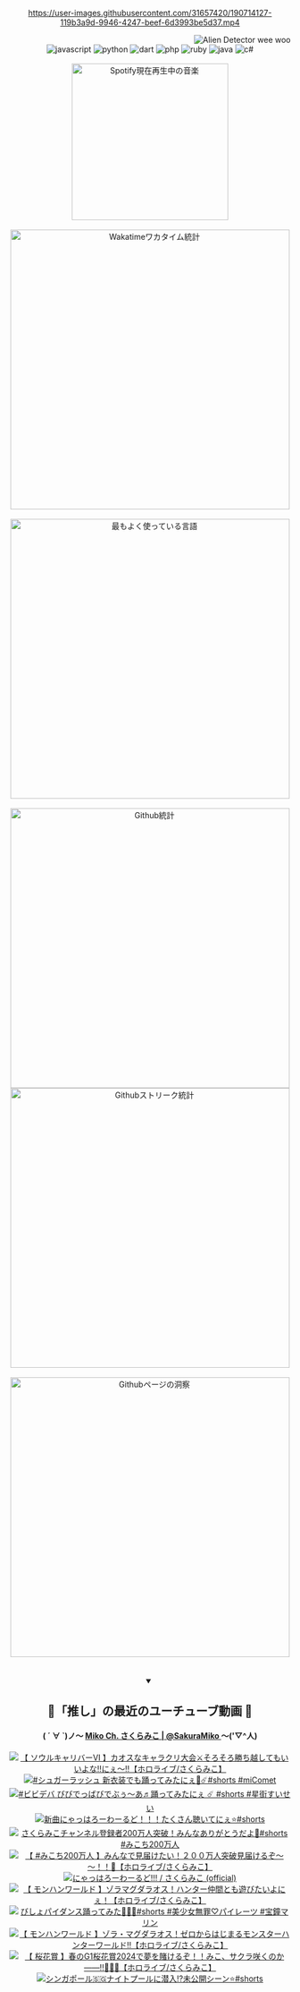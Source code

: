 <!-- START: HERO IMAGE GIF ////////// ////////// ////////// -->
<!-- <img src="@/../assets/img/gaming/ghost-of-tsushima.gif" width="100%"  alt="nellyXinwei's Hero Gif Image"/> -->
<!-- END: HERO IMAGE GIF ////////// ////////// ////////// -->

<div align="center" >  
  
<!-- START:ワンピース 第1015話「ルフィはRED ROCを使う」 -->
<https://user-images.githubusercontent.com/31657420/190714127-119b3a9d-9946-4247-beef-6d3993be5d37.mp4>
<!-- END:ワンピース 第1015話「ルフィはRED ROCを使う」 -->

<!-- START:VISITOR COUNTER -->
<div width="100%" align="right">
<img src="https://komarev.com/ghpvc/?username=nellyXinwei&label=🛸&color=grey&style=for-the-badge&labelcolor=ffffff" alt="Alien Detector wee woo"/>
</div>
<!-- END:VISITOR COUNTER -->

<!-- START: PROGRAMMING LANGUAGES -->
<!-- 色彩 Color Scheme:
#961E3A, #8A0D42, #5A0640, #4F265E, #2B355A, #3E759B, #CC4246,
#BB2649, #AD1052, #700750, #633075, #364270, #4E92C2, #FF5357
Sauce: https://www.webcreatorbox.com/inspiration/pantone-2023
-->

<img src="https://img.shields.io/badge/javascript%20-%23BB2649.svg?&style=for-the-badge&logo=javascript&logoColor=white&labelColor=961E3A" alt="javascript"/>
<img src="https://img.shields.io/badge/python%20-%23AD1052.svg?&style=for-the-badge&logo=python&logoColor=white&labelColor=8A0D42" alt="python" />
<img src="https://img.shields.io/badge/dart%20-%23700750.svg?&style=for-the-badge&logo=dart&logoColor=white&labelColor=5A0640" alt="dart"/>
<img src="https://img.shields.io/badge/php%20-%23633075.svg?&style=for-the-badge&logo=php&logoColor=white&labelColor=4F265E" alt="php"/>
<img src="https://img.shields.io/badge/ruby%20-%23364270.svg?&style=for-the-badge&logo=ruby&logoColor=white&labelColor=2B355A" alt="ruby"/>
<img src="https://img.shields.io/badge/java%20-%234E92C2.svg?&style=for-the-badge&logo=openjdk&logoColor=white&labelColor=3E759B" alt="java"/>
<img src="https://img.shields.io/badge/c%23-%23FF5357.svg?style=for-the-badge&logo=c-sharp&logoColor=white&labelColor=CC4246" alt="c#"/>  
<!-- END: PROGRAMMING LANGUAGES -->

<br>
<br>

<!-- START: MUSIC STATUS -->
  <!-- <a href="https://newojima-gsrs-20220114.vercel.app/api/now-playing?open">
    <img src="https://newojima-gsrs-20220114.vercel.app/api/now-playing" alt="Spotify現在再生中の音楽">
  </a> -->
  <img src="https://newojima-grss-20230114.vercel.app/api/spotify?border_color=transparent" alt="Spotify現在再生中の音楽" width="280px">
<!-- END: MUSIC STATUS -->

<br>
<br>

<!-- START: GITHUB STATUS -->
<!-- 色彩 Color Scheme:  #BB2649, #AD1052, #700750, #633075 -->
<img align="center" src="https://newojima-grs-20230109.vercel.app/api/wakatime?username=njtalba5127&layout=compact&langs_count=10&locale=ja&hide_title=false&title_color=fff&hide_border=true&text_color=fff&bg_color=BB2649,BB2649,633075,633075&hide=other,css,html,bash,xml,git%20config,makefile,properties,yaml,markdown,text,json,jsx" alt="Wakatimeワカタイム統計" width="500px"/>

<br>
<br>

<!-- 色彩 Color Scheme:  #633075, #364270, #4E92C2 -->
  <img align="center" src="https://newojima-grs-20230109.vercel.app/api/top-langs?username=njtalba5127&layout=compact&text_color=fff&icon_color=fff&hide_border=true&&locale=ja&hide_title=false&title_color=fff&include_all_commits=true&card_width=445&langs_count=11&hide=c%23,powershell,shaderlab,hlsl,makefile,jupyter%20notebook,python,html,css,shell,batchfile,less,liquid,hack,scss&bg_color=4F265E,633075,4E92C2" alt="最もよく使っている言語" width="500px"/>

<br>
<br>

<!-- 色彩 Color Scheme:  #4E92C2, #FF5357 -->
  <img align="center" src="https://newojima-grs-20230109.vercel.app/api?username=njtalba5127&rank_icon=github&show_icons=true&&locale=ja&title_color=fff&text_color=fff&icon_color=fff&hide_border=true&hide_title=false&count_private=true&include_all_commits=true&card_width=495&disable_animations=true&bg_color=4E92C2,4E92C2,FF5357" alt="Github統計" width="500px"/>

<br>

<img align="center" src="https://streak-stats.demolab.com?user=njtalba5127&theme=dark&hide_border=true&locale=ja&ring=BB2649&stroke=222222&background=151515&sideLabels=BB2649&currStreakLabel=ffffff&border=BB2649&fire=FF5357&currStreakNum=ffffff&sideNums=FF5357&dates=ffffff" alt="Githubストリーク統計" width="500px"/>

<br>
<br>

  <img align="center" width="500px" src="@/../assets/img/page-insights.svg" alt="Githubページの洞察"/>
  
</div>
<!-- END: GITHUB STATUS -->

<br>
<br>

<div align="center">
<details open>
  <summary>

  </summary>

  <h2 align="center">🌸「推し」の最近のユーチューブ動画 🌸</h2>
  <h4>
  ( ´ ∀ `)ノ～ 
  <a href="https://www.youtube.com/@SakuraMiko">Miko Ch. さくらみこ | @SakuraMiko
  </a>
   ～('▽^人)
  </h4>

  <!-- BEGIN YOUTUBE-CARDS -->
<a href="https://www.youtube.com/watch?v=EcC62BtCQfU"><img src="https://ytcards.demolab.com/?id=EcC62BtCQfU&title=%E3%80%90++%E3%82%BD%E3%82%A6%E3%83%AB%E3%82%AD%E3%83%A3%E3%83%AA%E3%83%90%E3%83%BC%E2%85%A5+%E3%80%91%E3%82%AB%E3%82%AA%E3%82%B9%E3%81%AA%E3%82%AD%E3%83%A3%E3%83%A9%E3%82%AF%E3%83%AA%E5%A4%A7%E4%BC%9A%E2%9A%94%E3%81%9D%E3%82%8D%E3%81%9D%E3%82%8D%E5%8B%9D%E3%81%A1%E8%B6%8A%E3%81%97%E3%81%A6%E3%82%82%E3%81%84%E3%81%84%E3%82%88%E3%81%AA%E2%80%BC%E3%81%AB%E3%81%87%EF%BD%9E%E2%80%BC%E3%80%90%E3%83%9B%E3%83%AD%E3%83%A9%E3%82%A4%E3%83%96%2F%E3%81%95%E3%81%8F%E3%82%89%E3%81%BF%E3%81%93%E3%80%91&lang=ja&timestamp=1712992094&background_color=%230d1117&title_color=%23ffffff&stats_color=%23dedede&max_title_lines=1&width=187&border_radius=5&duration=0" alt="【  ソウルキャリバーⅥ 】カオスなキャラクリ大会⚔そろそろ勝ち越してもいいよな‼にぇ～‼【ホロライブ/さくらみこ】" title="【  ソウルキャリバーⅥ 】カオスなキャラクリ大会⚔そろそろ勝ち越してもいいよな‼にぇ～‼【ホロライブ/さくらみこ】"></a>
<a href="https://www.youtube.com/watch?v=41pKxYm4IVM"><img src="https://ytcards.demolab.com/?id=41pKxYm4IVM&title=%23%E3%82%B7%E3%83%A5%E3%82%AC%E3%83%BC%E3%83%A9%E3%83%83%E3%82%B7%E3%83%A5+%E6%96%B0%E8%A1%A3%E8%A3%85%E3%81%A7%E3%82%82%E8%B8%8A%E3%81%A3%E3%81%A6%E3%81%BF%E3%81%9F%E3%81%AB%E3%81%87%F0%9F%8C%B8%E2%98%84%EF%B8%8F%23shorts+%23miComet&lang=ja&timestamp=1712891180&background_color=%230d1117&title_color=%23ffffff&stats_color=%23dedede&max_title_lines=1&width=187&border_radius=5&duration=33" alt="#シュガーラッシュ 新衣装でも踊ってみたにぇ🌸☄️#shorts #miComet" title="#シュガーラッシュ 新衣装でも踊ってみたにぇ🌸☄️#shorts #miComet"></a>
<a href="https://www.youtube.com/watch?v=PrEwMY6jbME"><img src="https://ytcards.demolab.com/?id=PrEwMY6jbME&title=%23%E3%83%93%E3%83%93%E3%83%87%E3%83%90+%E3%81%B3%E3%81%B3%E3%81%A7%E3%81%A3%E3%81%B0%E3%81%B3%E3%81%A7%E3%81%B6%E3%81%85%E3%80%9C%E3%81%82%E2%99%AC%E8%B8%8A%E3%81%A3%E3%81%A6%E3%81%BF%E3%81%9F%E3%81%AB%E3%81%87+%E2%98%84%EF%B8%8F+%23shorts+%23%E6%98%9F%E8%A1%97%E3%81%99%E3%81%84%E3%81%9B%E3%81%84&lang=ja&timestamp=1712804417&background_color=%230d1117&title_color=%23ffffff&stats_color=%23dedede&max_title_lines=1&width=187&border_radius=5&duration=19" alt="#ビビデバ びびでっばびでぶぅ〜あ♬踊ってみたにぇ ☄️ #shorts #星街すいせい" title="#ビビデバ びびでっばびでぶぅ〜あ♬踊ってみたにぇ ☄️ #shorts #星街すいせい"></a>
<a href="https://www.youtube.com/watch?v=nbdp823tQpw"><img src="https://ytcards.demolab.com/?id=nbdp823tQpw&title=%E6%96%B0%E6%9B%B2%E3%81%AB%E3%82%83%E3%81%A3%E3%81%AF%E3%82%8D%E3%83%BC%E3%82%8F%E3%83%BC%E3%82%8B%E3%81%A9%EF%BC%81%EF%BC%81%EF%BC%81%E3%81%9F%E3%81%8F%E3%81%95%E3%82%93%E8%81%B4%E3%81%84%E3%81%A6%E3%81%AB%E3%81%87%E2%AD%90%EF%B8%8F%23shorts&lang=ja&timestamp=1712739636&background_color=%230d1117&title_color=%23ffffff&stats_color=%23dedede&max_title_lines=1&width=187&border_radius=5&duration=53" alt="新曲にゃっはろーわーるど！！！たくさん聴いてにぇ⭐️#shorts" title="新曲にゃっはろーわーるど！！！たくさん聴いてにぇ⭐️#shorts"></a>
<a href="https://www.youtube.com/watch?v=FjtET7I7v1k"><img src="https://ytcards.demolab.com/?id=FjtET7I7v1k&title=%E3%81%95%E3%81%8F%E3%82%89%E3%81%BF%E3%81%93%E3%83%81%E3%83%A3%E3%83%B3%E3%83%8D%E3%83%AB%E7%99%BB%E9%8C%B2%E8%80%85200%E4%B8%87%E4%BA%BA%E7%AA%81%E7%A0%B4%EF%BC%81%E3%81%BF%E3%82%93%E3%81%AA%E3%81%82%E3%82%8A%E3%81%8C%E3%81%A8%E3%81%86%E3%81%A0%E3%82%88%F0%9F%8C%B8%23shorts+%23%E3%81%BF%E3%81%93%E3%81%A1200%E4%B8%87%E4%BA%BA&lang=ja&timestamp=1712720188&background_color=%230d1117&title_color=%23ffffff&stats_color=%23dedede&max_title_lines=1&width=187&border_radius=5&duration=46" alt="さくらみこチャンネル登録者200万人突破！みんなありがとうだよ🌸#shorts #みこち200万人" title="さくらみこチャンネル登録者200万人突破！みんなありがとうだよ🌸#shorts #みこち200万人"></a>
<a href="https://www.youtube.com/watch?v=0RK_s8GY3VE"><img src="https://ytcards.demolab.com/?id=0RK_s8GY3VE&title=%E3%80%90+%23%E3%81%BF%E3%81%93%E3%81%A1200%E4%B8%87%E4%BA%BA+%E3%80%91%E3%81%BF%E3%82%93%E3%81%AA%E3%81%A7%E8%A6%8B%E5%B1%8A%E3%81%91%E3%81%9F%E3%81%84%EF%BC%81%EF%BC%92%EF%BC%90%EF%BC%90%E4%B8%87%E4%BA%BA%E7%AA%81%E7%A0%B4%E8%A6%8B%E5%B1%8A%E3%81%91%E3%82%8B%E3%81%9E%EF%BD%9E%EF%BD%9E%EF%BC%81%EF%BC%81%F0%9F%8C%B8%E3%80%90%E3%83%9B%E3%83%AD%E3%83%A9%E3%82%A4%E3%83%96%2F%E3%81%95%E3%81%8F%E3%82%89%E3%81%BF%E3%81%93%E3%80%91&lang=ja&timestamp=1712668506&background_color=%230d1117&title_color=%23ffffff&stats_color=%23dedede&max_title_lines=1&width=187&border_radius=5&duration=4069" alt="【 #みこち200万人 】みんなで見届けたい！２００万人突破見届けるぞ～～！！🌸【ホロライブ/さくらみこ】" title="【 #みこち200万人 】みんなで見届けたい！２００万人突破見届けるぞ～～！！🌸【ホロライブ/さくらみこ】"></a>
<a href="https://www.youtube.com/watch?v=XL1hFQ5EaE8"><img src="https://ytcards.demolab.com/?id=XL1hFQ5EaE8&title=%E3%81%AB%E3%82%83%E3%81%A3%E3%81%AF%E3%82%8D%E3%83%BC%E3%82%8F%E3%83%BC%E3%82%8B%E3%81%A9%21%21%21+%2F+%E3%81%95%E3%81%8F%E3%82%89%E3%81%BF%E3%81%93+%28official%29&lang=ja&timestamp=1712668506&background_color=%230d1117&title_color=%23ffffff&stats_color=%23dedede&max_title_lines=1&width=187&border_radius=5&duration=202" alt="にゃっはろーわーるど!!! / さくらみこ (official)" title="にゃっはろーわーるど!!! / さくらみこ (official)"></a>
<a href="https://www.youtube.com/watch?v=CDRzTwb5hHg"><img src="https://ytcards.demolab.com/?id=CDRzTwb5hHg&title=%E3%80%90+%E3%83%A2%E3%83%B3%E3%83%8F%E3%83%B3%E3%83%AF%E3%83%BC%E3%83%AB%E3%83%89+%E3%80%91%E3%82%BE%E3%83%A9%E3%83%9E%E3%82%B0%E3%83%80%E3%83%A9%E3%82%AA%E3%82%B9%EF%BC%81%E3%83%8F%E3%83%B3%E3%82%BF%E3%83%BC%E4%BB%B2%E9%96%93%E3%81%A8%E3%82%82%E9%81%8A%E3%81%B3%E3%81%9F%E3%81%84%E3%82%88%E3%81%AB%E3%81%87%EF%BC%81%E3%80%90%E3%83%9B%E3%83%AD%E3%83%A9%E3%82%A4%E3%83%96%2F%E3%81%95%E3%81%8F%E3%82%89%E3%81%BF%E3%81%93%E3%80%91&lang=ja&timestamp=1712587678&background_color=%230d1117&title_color=%23ffffff&stats_color=%23dedede&max_title_lines=1&width=187&border_radius=5&duration=16207" alt="【 モンハンワールド 】ゾラマグダラオス！ハンター仲間とも遊びたいよにぇ！【ホロライブ/さくらみこ】" title="【 モンハンワールド 】ゾラマグダラオス！ハンター仲間とも遊びたいよにぇ！【ホロライブ/さくらみこ】"></a>
<a href="https://www.youtube.com/watch?v=FYQefG2w6Rg"><img src="https://ytcards.demolab.com/?id=FYQefG2w6Rg&title=%E3%81%B3%E3%81%97%E3%82%87%E3%83%91%E3%82%A4%E3%83%80%E3%83%B3%E3%82%B9%E8%B8%8A%E3%81%A3%E3%81%A6%E3%81%BF%E3%81%9F%F0%9F%8F%B4%E2%80%8D%E2%98%A0%EF%B8%8F%F0%9F%8C%B8%23shorts+%23%E7%BE%8E%E5%B0%91%E5%A5%B3%E7%84%A1%E7%BD%AA%E2%99%A1%E3%83%91%E3%82%A4%E3%83%AC%E3%83%BC%E3%83%84+%23%E5%AE%9D%E9%90%98%E3%83%9E%E3%83%AA%E3%83%B3&lang=ja&timestamp=1712545206&background_color=%230d1117&title_color=%23ffffff&stats_color=%23dedede&max_title_lines=1&width=187&border_radius=5&duration=33" alt="びしょパイダンス踊ってみた🏴‍☠️🌸#shorts #美少女無罪♡パイレーツ #宝鐘マリン" title="びしょパイダンス踊ってみた🏴‍☠️🌸#shorts #美少女無罪♡パイレーツ #宝鐘マリン"></a>
<a href="https://www.youtube.com/watch?v=eplbvtRYz8I"><img src="https://ytcards.demolab.com/?id=eplbvtRYz8I&title=%E3%80%90+%E3%83%A2%E3%83%B3%E3%83%8F%E3%83%B3%E3%83%AF%E3%83%BC%E3%83%AB%E3%83%89+%E3%80%91%E3%82%BE%E3%83%A9%E3%83%BB%E3%83%9E%E3%82%B0%E3%83%80%E3%83%A9%E3%82%AA%E3%82%B9%EF%BC%81%E3%82%BC%E3%83%AD%E3%81%8B%E3%82%89%E3%81%AF%E3%81%98%E3%81%BE%E3%82%8B%E3%83%A2%E3%83%B3%E3%82%B9%E3%82%BF%E3%83%BC%E3%83%8F%E3%83%B3%E3%82%BF%E3%83%BC%E3%83%AF%E3%83%BC%E3%83%AB%E3%83%89%E2%80%BC%E3%80%90%E3%83%9B%E3%83%AD%E3%83%A9%E3%82%A4%E3%83%96%2F%E3%81%95%E3%81%8F%E3%82%89%E3%81%BF%E3%81%93%E3%80%91&lang=ja&timestamp=1712490680&background_color=%230d1117&title_color=%23ffffff&stats_color=%23dedede&max_title_lines=1&width=187&border_radius=5&duration=16207" alt="【 モンハンワールド 】ゾラ・マグダラオス！ゼロからはじまるモンスターハンターワールド‼【ホロライブ/さくらみこ】" title="【 モンハンワールド 】ゾラ・マグダラオス！ゼロからはじまるモンスターハンターワールド‼【ホロライブ/さくらみこ】"></a>
<a href="https://www.youtube.com/watch?v=mGEs0kxQQSQ"><img src="https://ytcards.demolab.com/?id=mGEs0kxQQSQ&title=%E3%80%90+%E6%A1%9C%E8%8A%B1%E8%B3%9E+%E3%80%91%E6%98%A5%E3%81%AEG1%E6%A1%9C%E8%8A%B1%E8%B3%9E2024%E3%81%A7%E5%A4%A2%E3%82%92%E8%B3%AD%E3%81%91%E3%82%8B%E3%81%9E%EF%BC%81%EF%BC%81%E3%81%BF%E3%81%93%E3%80%81%E3%82%B5%E3%82%AF%E3%83%A9%E5%92%B2%E3%81%8F%E3%81%AE%E3%81%8B%E2%80%95%E2%80%95%E2%80%BC%F0%9F%8C%B8%F0%9F%8C%B8%F0%9F%8C%B8%E3%80%90%E3%83%9B%E3%83%AD%E3%83%A9%E3%82%A4%E3%83%96%2F%E3%81%95%E3%81%8F%E3%82%89%E3%81%BF%E3%81%93%E3%80%91&lang=ja&timestamp=1712473358&background_color=%230d1117&title_color=%23ffffff&stats_color=%23dedede&max_title_lines=1&width=187&border_radius=5&duration=5179" alt="【 桜花賞 】春のG1桜花賞2024で夢を賭けるぞ！！みこ、サクラ咲くのか――‼🌸🌸🌸【ホロライブ/さくらみこ】" title="【 桜花賞 】春のG1桜花賞2024で夢を賭けるぞ！！みこ、サクラ咲くのか――‼🌸🌸🌸【ホロライブ/さくらみこ】"></a>
<a href="https://www.youtube.com/watch?v=S5DYd_m5cVs"><img src="https://ytcards.demolab.com/?id=S5DYd_m5cVs&title=%E3%82%B7%E3%83%B3%E3%82%AC%E3%83%9D%E3%83%BC%E3%83%AB%F0%9F%87%B8%F0%9F%87%AC%E3%83%8A%E3%82%A4%E3%83%88%E3%83%97%E3%83%BC%E3%83%AB%E3%81%AB%E6%BD%9C%E5%85%A5%E2%81%89%EF%B8%8F%E6%9C%AA%E5%85%AC%E9%96%8B%E3%82%B7%E3%83%BC%E3%83%B3%E2%AD%90%EF%B8%8F%23shorts&lang=ja&timestamp=1712458815&background_color=%230d1117&title_color=%23ffffff&stats_color=%23dedede&max_title_lines=1&width=187&border_radius=5&duration=60" alt="シンガポール🇸🇬ナイトプールに潜入⁉️未公開シーン⭐️#shorts" title="シンガポール🇸🇬ナイトプールに潜入⁉️未公開シーン⭐️#shorts"></a>
<!-- END YOUTUBE-CARDS -->

</div>
  
</details>
